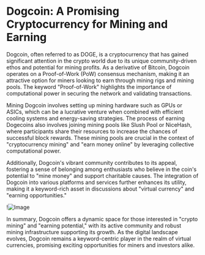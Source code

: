 # Dogcoin: A Promising Cryptocurrency for Mining and Earning

Dogcoin, often referred to as DOGE, is a cryptocurrency that has gained significant attention in the crypto world due to its unique community-driven ethos and potential for mining profits. As a derivative of Bitcoin, Dogcoin operates on a Proof-of-Work (PoW) consensus mechanism, making it an attractive option for miners looking to earn through mining rigs and mining pools. The keyword "Proof-of-Work" highlights the importance of computational power in securing the network and validating transactions.

Mining Dogcoin involves setting up mining hardware such as GPUs or ASICs, which can be a lucrative venture when combined with efficient cooling systems and energy-saving strategies. The process of earning Dogecoins also involves joining mining pools like Slush Pool or NiceHash, where participants share their resources to increase the chances of successful block rewards. These mining pools are crucial in the context of "cryptocurrency mining" and "earn money online" by leveraging collective computational power.

Additionally, Dogcoin's vibrant community contributes to its appeal, fostering a sense of belonging among enthusiasts who believe in the coin's potential to "mine money" and support charitable causes. The integration of Dogcoin into various platforms and services further enhances its utility, making it a keyword-rich asset in discussions about "virtual currency" and "earning opportunities."

!![Image](https://github.com/user-attachments/assets/590b50a7-4459-4e76-8a31-559aed223621)

In summary, Dogcoin offers a dynamic space for those interested in "crypto mining" and "earning potential," with its active community and robust mining infrastructure supporting its growth. As the digital landscape evolves, Dogcoin remains a keyword-centric player in the realm of virtual currencies, promising exciting opportunities for miners and investors alike.